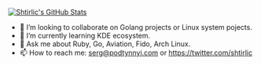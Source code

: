 <!--
**shtirlic/shtirlic** is a ✨ _special_ ✨ repository because its `README.md` (this file) appears on your GitHub profile.

Here are some ideas to get you started:

- 🔭 I’m currently working on ...
- 🌱 I’m currently learning ...
- 👯 I’m looking to collaborate on ...
- 🤔 I’m looking for help with ...
- 💬 Ask me about ...
- 📫 How to reach me: ...
- 😄 Pronouns: ...
- ⚡ Fun fact: ...
-->

[![Shtirlic's GitHub Stats](https://github-readme-stats.vercel.app/api?username=shtirlic&show_icons=true&count_private=true)](https://github.com/shtirlic)

- 👯 I’m looking to collaborate on Golang projects or Linux system pojects.
- 🌱 I’m currently learning KDE ecosystem.
- 💬 Ask me about Ruby, Go, Aviation, Fido, Arch Linux.
- 📫 How to reach me: serg@podtynnyi.com or https://twitter.com/shtirlic


